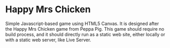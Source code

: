 # Happy Mrs Chicken

Simple Javascript-based game using HTML5 Canvas. It is designed after the Happy
Mrs Chicken game from Peppa Pig. This game should require no build process, and
it should directly run as a static web site, either locally or with a static
web server, like Live Server.
